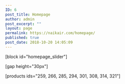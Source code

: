 ```yaml
---
ID: 6
post_title: Homepage
author: admin
post_excerpt: ""
layout: page
permalink: https://naikair.com/homepage/
published: true
post_date: 2018-10-20 14:05:09
---
```

[block id="homepage_slider"]

[gap height="30px"]

[products ids="259, 266, 285, 294, 301, 308, 314, 321"]

&nbsp;